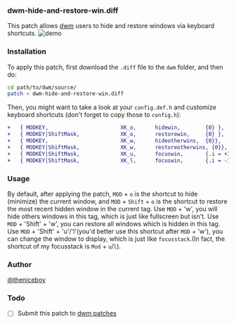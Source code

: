### dwm-hide-and-restore-win.diff
This patch allows [dwm](https://dwm.suckless.org/) users to hide and restore 
windows via keyboard shortcuts.
![demo](./demo.gif)

### Installation
To apply this patch, first download the `.diff` file to the `dwm` folder, 
and then do:
```bash
cd path/to/dwm/source/
patch < dwm-hide-and-restore-win.diff
```
Then, you might want to take a look at your `config.def.h` and customize 
keyboard shortcuts (don't forget to copy those to `config.h`):
```diff
+	{ MODKEY,                       XK_o,      hidewin,        {0} },
+	{ MODKEY|ShiftMask,             XK_o,      restorewin,     {0} },
+   { MODKEY,                       XK_w,      hideotherwins,  {0}},
+   { MODKEY|ShiftMask,             XK_w,      restoreotherwins, {0}},
+   { MODKEY|ShiftMask,             XK_u,      focuswin,       {.i = +1}},
+   { MODKEY|ShiftMask,             XK_l,      focuswin,       {.i = -1}},
```

### Usage
By default, after applying the patch, `MOD` + `o` is the shortcut to hide 
(minimize) the current window, and `MOD` + `Shift` + `o` is the shortcut to 
restore the most recent hidden window in the current tag.
Use `MOD` + 'w', you will hide others windows in this tag, which is just like fullscreen but isn't. 
Use `MOD` + 'Shift' + 'w', you can restore all windows which is hidden in this tag.
Use `MOD` + 'Shift' + 'u'/'l'(you'd better use this shortcut after `MOD` + 'w'), you can change the 
window to display, which is just like `focusstack`.(In fact, the shortcut of my focusstack is `Mod` + `u`/`l`).

### Author
[@theniceboy](https://github.com/theniceboy)

### Todo
- [ ] Submit this patch to [dwm patches](https://dwm.suckless.org/patches/)

